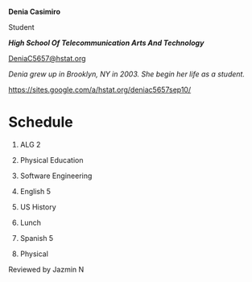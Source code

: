 **Denia Casimiro**

Student

**_High School Of Telecommunication Arts And Technology_**

DeniaC5657@hstat.org

_Denia grew up in Brooklyn, NY in 2003. She begin her life as a student._

https://sites.google.com/a/hstat.org/deniac5657sep10/

# Schedule

1. ALG  2

2. Physical Education

3. Software Engineering

4. English 5

5. US History

6. Lunch

7. Spanish 5

8. Physical

Reviewed by Jazmin N